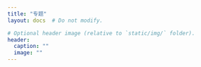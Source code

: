 ```yaml
---
title: "专题"
layout: docs  # Do not modify.

# Optional header image (relative to `static/img/` folder).
header:
  caption: ""
  image: ""
---
```

